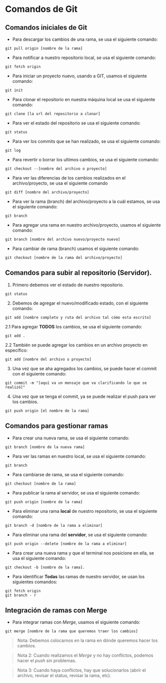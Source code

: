 # Comandos de Git
## Comandos iniciales de Git
+ Para descargar los cambios de una rama, se usa el siguiente comando:
```Shell
git pull origin [nombre de la rama]
```

+ Para notificar a nuestro repositorio local, se usa el siguiente comando:
```Shell
git fetch origin
```

+ Para iniciar un proyecto nuevo, usando a GIT, usamos el siguiente comando:
```Shell
git init
```

+ Para clonar el repositorio en nuestra máquina local se usa el siguiente comando:
```Shell
git clone [la url del repositorio a clonar]
```

+ Para ver el estado del repositorio se usa el siguiente comando:
```Shell
git status
```

+ Para ver los commits que se han realizado, se usa el siguiente comando:
```Shell
git log
```

+ Para revertir o borrar los ultimos cambios, se usa el siguiente comando:
```Shell
git checkout --[nombre del archivo o proyecto]
```

+ Para ver las diferencias de los cambios realizados en el archivo/proyecto, se usa el siguiente comando
```Shell
git diff [nombre del archivo/proyecto]
```

+ Para ver la rama (branch) del archivo/proyecto a la cuál estamos, se usa el siguiente comando:
```Shell
git branch
```

+ Para agregar una rama en nuestro archivo/proyecto, usamos el siguiente comando:
```Shell
git branch [nombre del archivo nuevo/proyecto nuevo]
```

+ Para cambiar de rama (branch) usamos el siguiente comando:
```Shell
git checkout [nombre de la rama del archivo/proyecto]
```

## Comandos para subir al repositorio (Servidor).
1. Primero debemos ver el estado de nuestro repositorio.
```Shell
git status
```

2. Debemos de agregar el nuevo/modificado estado, con el siguiente comando:
```Shell
git add [nombre completo y ruta del archivo tal cómo esta escrito]
```

2.1 Para agregar **TODOS** los cambios, se usa el siguiente comando:
```Shell
git add .
```

2.2 También se puede agregar los cambios en un archivo proyecto en específico:
```Shell
git add [nombre del archivo o proyecto]
```

3. Una vez que se aha agregados los cambios, se puede hacer el commit con el siguiente comando:
```Shell
git commit -m "[aquí va un mensaje que va clarificando lo que se realizó]"
```

4. Una vez que se tenga el commit, ya se puede realizar el push para ver los cambios.
```Shell
git push origin [el nombre de la rama]
```

## Comandos para gestionar ramas
+ Para crear una nueva rama, se usa el siguiente comando:
```Shell
git branch [nombre de la nueva rama]
```

+ Para ver las ramas en nuestro local, se usa el siguiente comando:
```Shell
git branch
```

+ Para cambiarse de rama, se usa el siguiente comando:
```Shell
git checkout [nombre de la rama]
```

+ Para publicar la rama al servidor, se usa el siguiente comando:
```Shell
git push origin [nombre de la rama]
```

+ Para eliminar una rama **local** de nuestro repositorio, se usa el siguiente comando:
```Shell
git branch -d [nombre de la rama a eliminar]
```

+ Para eliminar una rama del **servidor**, se usa el siguiente comando:
```Shell
git push origin --delete [nombre de la rama a eliminar]
```

+ Para crear una nueva rama y que el terminal nos posicione en ella, se usa el siguiente comando:
```Shell
git checkout -b [nombre de la rama].
```

+ Para identificar **Todas** las ramas de nuestro servidor, se usan los siguientes comandos:
```Shell
git fetch origin
git branch - r
```
## Integración de ramas con **Merge**
+ Para integrar ramas con *Merge*, usamos el siguiente comando:
```Shell
git merge [nombre de la rama que queremos traer los cambios]
```
> Nota: Debemos colocarnos en la rama en dónde queremos hacer los cambios.

> Nota 2: Cuando realizamos el *Merge* y no hay conflictos, podemos hacer el *push* sin problemas.

> Nota 3: Cuando haya conflictos, hay que solucionarlos (abrir el archivo, revisar el status, revisar la rama, etc).
